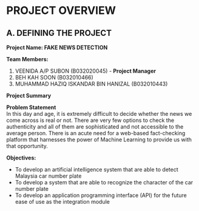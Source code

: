 # PROJECT OVERVIEW

## A. DEFINING THE PROJECT

**Project Name: FAKE NEWS DETECTION**

**Team Members:**

1. VEENIDA A/P SUBON   (B032020045) - **Project Manager**<br>
2. BEH KAH SOON  (B032010466)<br>
3. MUHAMMAD HAZIQ ISKANDAR BIN HANIZAL  (B032010443)<br>

**Project Summary**

**Problem Statement**<br>
In this day and age, it is extremely difficult to decide whether the news we come
across is real or not. There are very few options to check the authenticity and all of
them are sophisticated and not accessible to the average person. There is an acute
need for a web-based fact-checking platform that harnesses the power of Machine
Learning to provide us with that opportunity.

**Objectives:**

* To develop an artificial intelligence system that are able to detect Malaysia car number plate<br>
* To develop a system that are able to recognize the character of the car number plate<br>
* To develop an application programming interface (API) for the future ease of use as the integration module<br>

